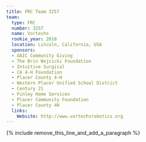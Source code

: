 ```yaml
---
title: FRC Team 3257
team:
  type: FRC
  number: 3257
  name: Vortechs
  rookie_year: 2010
  location: Lincoln, California, USA
  sponsors:
  - UAIC Community Giving
  - The Brin Wojcicki Foundation
  - Intuitive Surgical
  - CA 4-H Foundation
  - Placer County 4-H
  - Western Placer Unified School District
  - Century 21
  - Finley Home Services
  - Placer Community Foundation
  - Placer County 4H
  links:
    Website: http://www.vortechsrobotics.org
---
```


{% include remove_this_line_and_add_a_paragraph %}